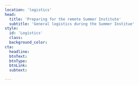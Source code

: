 ```yaml
---
location: 'logistics'
head:
  title: 'Preparing for the remote Summer Institute'
  subtitle: 'General logistics during the Summer Institue'
style:
  id: 'Logistics'
  class:
  background_color:  
cta:
  headline:
  btnText:
  btnType:
  btnLink:
  subtext:

---
```

